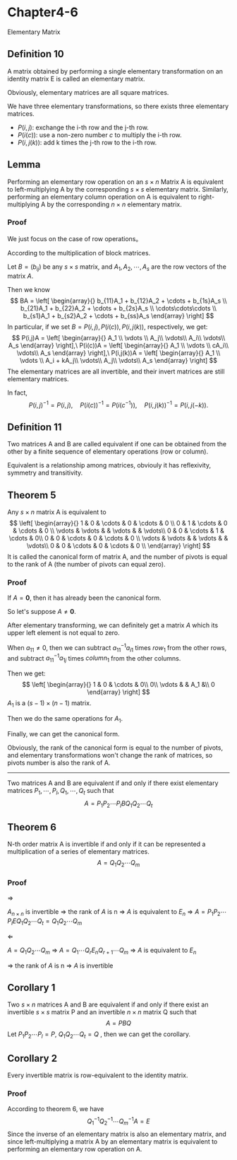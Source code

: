 # Chapter4-6

Elementary Matrix

## Definition 10

A matrix obtained by performing a single elementary transformation on an identity matrix E is called an elementary matrix.

Obviously, elementary matrices are all square matrices. 

We have three elementary transformations, so there exists three elementary matrices.

- $P(i,j)$: exchange the i-th row and the j-th row.
- $P(i(c))$: use a non-zero number $c$ to multiply the i-th row.
- $P(i,j(k))$: add k times the j-th row to the i-th row.

## Lemma

Performing an elementary row operation on an $s \times n$ Matrix A is equivalent to left-multiplying A by the corresponding $s \times s$ elementary matrix. Similarly, performing an elementary column operation on A is equivalent to right-multiplying A by the corresponding $n \times n$ elementary matrix.

### Proof

We just focus on the case of row operations。

According to the multiplication of block matrices. 

Let $B = (b_{ij})$ be any $s \times s$ matrix, and $A_1, A_2, \cdots, A_s$ are the row vectors of the matrix $A$.

Then we know
$$
BA = \left[ \begin{array}{} 
b_{11}A_1 + b_{12}A_2 + \cdots + b_{1s}A_s \\
b_{21}A_1 + b_{22}A_2 + \cdots + b_{2s}A_s \\
\cdots\cdots\cdots \\
b_{s1}A_1 + b_{s2}A_2 + \cdots + b_{ss}A_s
\end{array}   \right]
$$
In particular, if we set $B = P(i,j), P(i(c)),P(i,j(k))$, respectively, we get:
$$
P(i,j)A = \left[ \begin{array}{}
A_1 \\
\vdots \\
A_j\\
\vdots\\
A_i\\
\vdots\\
A_s
\end{array}    \right],\ 
P(i(c))A = \left[ \begin{array}{}
A_1 \\
\vdots \\
cA_i\\
\vdots\\
A_s
\end{array}    \right],\ 
P(i,j(k))A = \left[ \begin{array}{}
A_1 \\
\vdots \\
A_i + kA_j\\
\vdots\\
A_j\\
\vdots\\
A_s
\end{array}    \right]
$$
The elementary matrices are all invertible, and their invert matrices are still elementary matrices.

In fact,
$$
P(i,j)^{-1}=P(i,j),\quad P(i(c))^{-1} = P(i(c^{-1})),\quad P(i,j(k))^{-1} = P(i,j(-k)).
$$

## Definition 11

Two matrices A and B are called equivalent if one can be obtained from the other by a finite sequence of elementary operations (row or column).

Equivalent is a relationship among matrices, obviouly it has reflexivity, symmetry and transitivity.

## Theorem 5

Any $s \times n$ matrix A is equivalent to
$$
\left[ \begin{array}{} 
1 & 0 & \cdots & 0 & \cdots & 0 \\
0 & 1 & \cdots & 0 & \cdots & 0 \\
\vdots & \vdots & & \vdots & & \vdots\\
0 & 0 & \cdots & 1 & \cdots & 0\\
0 & 0 & \cdots & 0 & \cdots & 0 \\
\vdots & \vdots & & \vdots & & \vdots\\
0 & 0 & \cdots & 0 & \cdots & 0 \\
\end{array}   \right]
$$
It is called the canonical form of matrix A, and the number of pivots is equal to the rank of A (the number of pivots can equal zero).

### Proof

If $A = \mathbf{0}$, then it has already been the canonical form. 

So let's suppose $A \neq \mathbf{0}$.

After elementary transforming, we can definitely get a matrix $A$ which its upper left element is not equal to zero.

When $a_{11} \neq 0$, then we can subtract $a_{11}^{-1}a_{i1}$ times $row_1$ from the other rows, and subtract $a_{11}^{-1}a_{1j}$ times $column_1$ from the other columns.

Then we get:
$$
\left[ \begin{array}{} 
1 & 0 & \cdots & 0\\
0\\
\vdots & & A_1 &\\
0
\end{array}    \right]
$$
$A_1$ is a $(s-1) \times (n-1)$ matrix. 

Then we do the same operations for $A_1$.

Finally, we can get the canonical form.

Obviously, the rank of the canonical form is equal to the number of pivots, and elementary transformations won't change the rank of matrices, so pivots number is also the rank of A.

---

Two matrices A and B are equivalent if and only if there exist elementary matrices $P_1,\cdots,P_l,Q_1,\cdots,Q_t$ such that
$$
A = P_1 P_2 \cdots P_l B Q_1 Q_2 \cdots Q_t
$$

## Theorem 6

N-th order matrix A is invertible if and only if it can be represented a multiplication of a series of elementary matrices.
$$
A = Q_1 Q_2 \cdots Q_m
$$

### Proof

$\Longrightarrow$

$A_{n \times n}$ is invertible $\Rightarrow$ the rank of $A$ is n $\Rightarrow$ $A$ is equivalent to $E_n$ $\Rightarrow$ $A = P_1 P_2 \cdots P_l E Q_1 Q_2 \cdots Q_t = Q_1 Q_2 \cdots Q_m$ 

$\Longleftarrow$

$A = Q_1 Q_2 \cdots Q_m$ $\Rightarrow$ $A = Q_1 \cdots Q_r E_n Q_{r+1} \cdots Q_m$ $\Rightarrow$ $A$ is equivalent to $E_n$ 

$\Rightarrow$ the rank of $A$ is n $\Rightarrow$ $A$ is invertible

## Corollary 1

Two $s \times n$ matrices A and B are equivalent if and only if there exist an invertible $s \times s$ matrix P and an invertible $n \times n$ matrix Q such that
$$
A = PBQ
$$
Let $P_1 P_2 \cdots P_l = P, \ Q_1 Q_2 \cdots Q_t = Q$ , then we can get the corollary.

## Corollary 2

Every invertible matrix is row-equivalent to the identity matrix.

### Proof

According to theorem 6, we have
$$
Q_1^{-1} Q_2^{-1} \cdots Q_m^{-1} A = E
$$
Since the inverse of an elementary matrix is also an elementary matrix, and since left-multiplying a matrix A by an elementary matrix is equivalent to performing an elementary row operation on A.